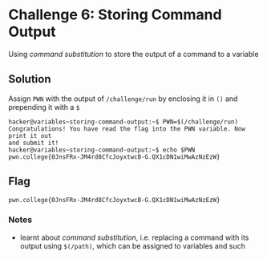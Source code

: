 # Challenge 6: Storing Command Output
Using _command substitution_ to store the output of a command to a variable
## Solution
Assign `PWN` with the output of `/challenge/run` by enclosing it in `()` and prepending it with a `$`
```
hacker@variables~storing-command-output:~$ PWN=$(/challenge/run)
Congratulations! You have read the flag into the PWN variable. Now print it out
and submit it!
hacker@variables~storing-command-output:~$ echo $PWN
pwn.college{0JnsFRx-JM4rd8CfcJoyxtwcB-G.QX1cDN1wiMwAzNzEzW}
```
## Flag
`pwn.college{0JnsFRx-JM4rd8CfcJoyxtwcB-G.QX1cDN1wiMwAzNzEzW}`
### Notes
- learnt about _command substitution_, i.e. replacing a command with its output using `$(/path)`, which can be assigned to variables and such